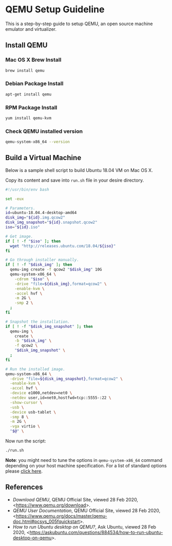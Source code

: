 # QEMU Setup Guideline
This is a step-by-step guide to setup QEMU, an open source machine emulator and virtualizer.

## Install QEMU
### Mac OS X Brew Install
```sh
brew install qemu
```
### Debian Package Install
```sh
apt-get install qemu
```
### RPM Package Install
```sh
yum install qemu-kvm
```
### Check QEMU installed version
```sh
qemu-system-x86_64 --version
```

## Build a Virtual Machine
Below is a sample shell script to build Ubuntu 18.04 VM on Mac OS X.

Copy its content and save into `run.sh` file in your desire directory.
```sh
#!/usr/bin/env bash

set -eux

# Parameters.
id=ubuntu-18.04.4-desktop-amd64
disk_img="${id}.img.qcow2"
disk_img_snapshot="${id}.snapshot.qcow2"
iso="${id}.iso"

# Get image.
if [ ! -f "$iso" ]; then
  wget "http://releases.ubuntu.com/18.04/${iso}"
fi

# Go through installer manually.
if [ ! -f "$disk_img" ]; then
  qemu-img create -f qcow2 "$disk_img" 10G
  qemu-system-x86_64 \
    -cdrom "$iso" \
    -drive "file=${disk_img},format=qcow2" \
    -enable-kvm \
    -accel hvf \
    -m 2G \
    -smp 2 \
  ;
fi

# Snapshot the installation.
if [ ! -f "$disk_img_snapshot" ]; then
  qemu-img \
    create \
    -b "$disk_img" \
    -f qcow2 \
    "$disk_img_snapshot" \
  ;
fi

# Run the installed image.
qemu-system-x86_64 \
  -drive "file=${disk_img_snapshot},format=qcow2" \
  -enable-kvm \
  -accel hvf \
  -device e1000,netdev=net0 \
  -netdev user,id=net0,hostfwd=tcp::5555-:22 \
  -show-cursor \
  -usb \
  -device usb-tablet \
  -smp 8 \
  -m 2G \
  -vga virtio \
  "$@" \
```
Now run the script:
```sh
./run.sh
```
**Note**: you might need to tune the options in `qemu-system-x86_64` command depending on your host machine specification. For a list of standard options please [click here](https://www.qemu.org/docs/master/qemu-doc.html#Standard-options).

## References
* _Download QEMU_, QEMU Official Site, viewed 28 Feb 2020, <<https://www.qemu.org/download>>.
* _QEMU User Documentation_, QEMU Official Site, viewed 28 Feb 2020, <<https://www.qemu.org/docs/master/qemu-doc.html#pcsys_005fquickstart>>.
* _How to run Ubuntu desktop on QEMU?_, Ask Ubuntu, viewed 28 Feb 2020, <<https://askubuntu.com/questions/884534/how-to-run-ubuntu-desktop-on-qemu>>.